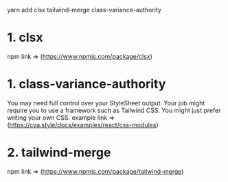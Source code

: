 
yarn add clsx tailwind-merge class-variance-authority

# 1. clsx
npm link => (https://www.npmjs.com/package/clsx)

# 1. class-variance-authority
You may need full control over your StyleSheet output. Your job might require you to use a framework such as Tailwind CSS. You might just prefer writing your own CSS.
example link => (https://cva.style/docs/examples/react/css-modules)

# 2. tailwind-merge
npm link => (https://www.npmjs.com/package/tailwind-merge)